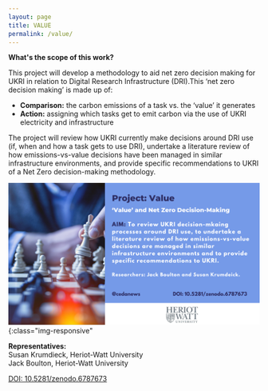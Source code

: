 ```yaml
---
layout: page
title: VALUE
permalink: /value/
---
```


**What's the scope of this work?** <br>

This project will develop a methodology to aid net zero decision making for UKRI in relation to Digital Research Infrastructure (DRI).This ‘net zero decision making’ is made up of:
- **Comparison:** the carbon emissions of a task vs. the ‘value’ it generates
- **Action:** assigning which tasks get to emit carbon via the use of UKRI electricity and infrastructure

The project will review how UKRI currently make decisions around DRI use (if, when and how a task gets to use DRI), undertake a literature review of how emissions-vs-value decisions have been managed in similar infrastructure environments, and provide specific recommendations to UKRI of a Net Zero decision-making methodology.

![value](/images/6.png){:class="img-responsive"

**Representatives:** <br>
Susan Krumdieck, Heriot-Watt University <br>
Jack Boulton, Heriot-Watt University <br>

[DOI: 10.5281/zenodo.6787673](https://zenodo.org/record/6787673/)
